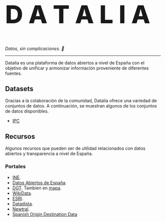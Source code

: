 <p>
  <h1 style="font-size:80px; font-weight: 800;">D A T A L I A</h1>
  <em align="center">Datos, sin complicaciones. 💃</em>
</p>

---

Datalia es una plataforma de datos abiertos a nivel de España con el objetivo de unificar y armonizar información proveniente de diferentes fuentes.

## Datasets

Gracias a la colaboración de la comunidad, Datalia ofrece una variedad de conjuntos de datos. A continuación, se muestran algunos de los conjuntos de datos disponibles.

- [IPC](/datasets/ipc)

## Recursos

Algunos recursos que pueden ser de utilidad relacionados con datos abiertos y transparencia a nivel de España.

### Portales

- [INE](https://www.ine.es/).
- [Datos Abiertos de España](https://datos.gob.es/).
- [DGT](https://nap.dgt.es/dataset). Tambien en [mapa](https://infocar.dgt.es/etraffic/).
- [WikiData](https://www.wikidata.org/).
- [ESRI](https://opendata.esri.es/search?collection=Dataset).
- [Datadista](https://www.datadista.com/).
- [Newtral](https://transparentia.newtral.es/buscador).
- [Spanish Origin Destination Data](https://github.com/rOpenSpain/spanishoddata)
